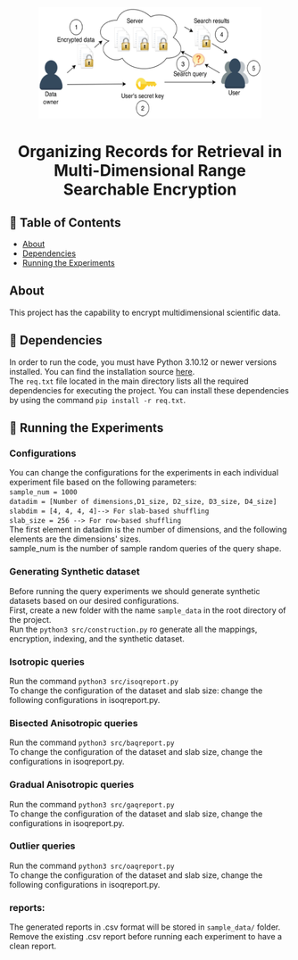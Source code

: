 <p align="center">
  <a href="" rel="noopener">
 <img width=400px height=200px src="docs\Public_key_encryption_keys.svg.png" alt="Project logo"></a>
</p>

<h1 align="center">Organizing Records for Retrieval in Multi-Dimensional Range Searchable Encryption</h1>


## 📝 Table of Contents

- [About](#about)
- [Dependencies](#dependencies)
- [Running the Experiments](#experiments)


##  About <a name = "about"></a>
This project has the capability to encrypt multidimensional scientific data.

## 🏁 Dependencies <a name = "dependencies"></a>

In order to run the code, you must have Python 3.10.12 or newer versions installed. You can find the installation source [here][def].<br />
The `req.txt` file located in the main directory lists all the required dependencies for executing the project. You can install these dependencies by using the command `pip install -r req.txt`.

## 🏁 Running the Experiments <a name = "experiments"></a>


### Configurations
You can change the configurations for the experiments in each individual experiment file based on the following parameters:<br />
    `sample_num = 1000`<br />
    `datadim = [Number of dimensions,D1_size, D2_size, D3_size, D4_size]`<br />
    `slabdim = [4, 4, 4, 4]--> For slab-based shuffling`<br />
    `slab_size = 256 --> For row-based shuffling`<br />
The first element in datadim is the number of dimensions, and the following elements are the dimensions' sizes. <br />
sample_num is the number of sample random queries of the query shape.

### Generating Synthetic dataset
Before running the query experiments we should generate synthetic datasets based on our desired configurations.<br />
First, create a new folder with the name `sample_data` in the root directory of the project.<br />
Run the `python3 src/construction.py` ro generate all the mappings, encryption, indexing, and the synthetic dataset.

### Isotropic queries
Run the command `python3 src/isoqreport.py`<br />
To change the configuration of the dataset and slab size: change the following configurations in isoqreport.py.

### Bisected Anisotropic queries
Run the command `python3 src/baqreport.py`<br />
To change the configuration of the dataset and slab size, change the configurations in isoqreport.py.

### Gradual Anisotropic queries
Run the command `python3 src/gaqreport.py`<br />
To change the configuration of the dataset and slab size, change the configurations in isoqreport.py.

### Outlier queries
Run the command `python3 src/oaqreport.py`<br />
To change the configuration of the dataset and slab size, change the following configurations in isoqreport.py.

### reports:
The generated reports in .csv format will be stored in `sample_data/` folder. Remove the existing .csv report before running each experiment to have a clean report.





[def]: https://www.python.org/downloads/source/

